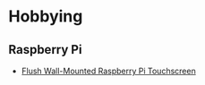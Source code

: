 # Hobbying

## Raspberry Pi

* [Flush Wall-Mounted Raspberry Pi Touchscreen](https://www.instructables.com/id/Flush-Wall-Mounted-Raspberry-Pi-Touchscreen/)
